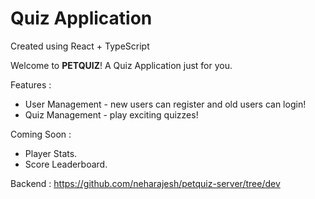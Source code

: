 # Quiz Application
Created using React + TypeScript

Welcome to **PETQUIZ**! A Quiz Application just for you.

Features :
- User Management - new users can register and old users can login!
- Quiz Management - play exciting quizzes!

Coming Soon :
- Player Stats.
- Score Leaderboard.

Backend : https://github.com/neharajesh/petquiz-server/tree/dev